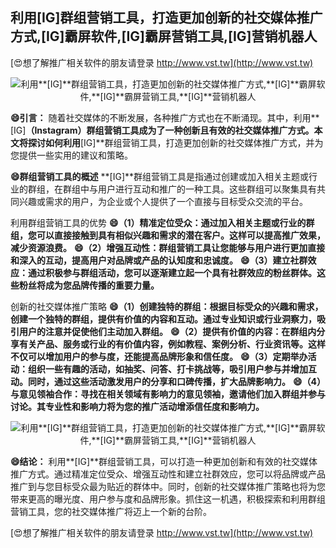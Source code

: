## **利用**[IG]**群组营销工具，打造更加创新的社交媒体推广方式,**[IG]**霸屏软件,**[IG]**霸屏营销工具,**[IG]**营销机器人**

[😍想了解推广相关软件的朋友请登录 http://www.vst.tw](http://www.vst.tw)

 <center><img src="https://vst.tw/MP4/tuiguang/png/5.png" alt="利用**[IG]**群组营销工具，打造更加创新的社交媒体推广方式,**[IG]**霸屏软件,**[IG]**霸屏营销工具,**[IG]**营销机器人"></center>

**😄引言：**
随着社交媒体的不断发展，各种推广方式也在不断涌现。其中，利用**[IG]**（Instagram）群组营销工具成为了一种创新且有效的社交媒体推广方式。本文将探讨如何利用**[IG]**群组营销工具，打造更加创新的社交媒体推广方式，并为您提供一些实用的建议和策略。

**😄群组营销工具的概述**
**[IG]**群组营销工具是指通过创建或加入相关主题或行业的群组，在群组中与用户进行互动和推广的一种工具。这些群组可以聚集具有共同兴趣或需求的用户，为企业或个人提供了一个直接与目标受众交流的平台。

利用群组营销工具的优势
**😄（1）精准定位受众：通过加入相关主题或行业的群组，您可以直接接触到具有相似兴趣和需求的潜在客户。这样可以提高推广效果，减少资源浪费。**
**😄（2）增强互动性：群组营销工具让您能够与用户进行更加直接和深入的互动，提高用户对品牌或产品的认知度和忠诚度。**
**😄（3）建立社群效应：通过积极参与群组活动，您可以逐渐建立起一个具有社群效应的粉丝群体。这些粉丝将成为您品牌传播的重要力量。**

创新的社交媒体推广策略
**😄（1）创建独特的群组：根据目标受众的兴趣和需求，创建一个独特的群组，提供有价值的内容和互动。通过专业知识或行业洞察力，吸引用户的注意并促使他们主动加入群组。**
**😄（2）提供有价值的内容：在群组内分享有关产品、服务或行业的有价值内容，例如教程、案例分析、行业资讯等。这样不仅可以增加用户的参与度，还能提高品牌形象和信任度。**
**😄（3）定期举办活动：组织一些有趣的活动，如抽奖、问答、打卡挑战等，吸引用户参与并增加互动。同时，通过这些活动激发用户的分享和口碑传播，扩大品牌影响力。**
**😄（4）与意见领袖合作：寻找在相关领域有影响力的意见领袖，邀请他们加入群组并参与讨论。其专业性和影响力将为您的推广活动增添信任度和影响力。**

 <center><img src="https://vst.tw/MP4/tuiguang/png/0.png" alt="利用**[IG]**群组营销工具，打造更加创新的社交媒体推广方式,**[IG]**霸屏软件,**[IG]**霸屏营销工具,**[IG]**营销机器人"></center>

**😄结论：**
利用**[IG]**群组营销工具，可以打造一种更加创新和有效的社交媒体推广方式。通过精准定位受众、增强互动性和建立社群效应，您可以将品牌或产品推广到与您目标受众最为贴近的群体中。同时，创新的社交媒体推广策略也将为您带来更高的曝光度、用户参与度和品牌形象。抓住这一机遇，积极探索和利用群组营销工具，您的社交媒体推广将迈上一个新的台阶。

[😍想了解推广相关软件的朋友请登录 http://www.vst.tw](http://www.vst.tw)



